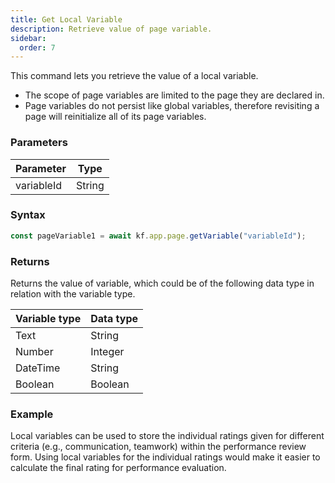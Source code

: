 ```yaml
---
title: Get Local Variable
description: Retrieve value of page variable.
sidebar:
  order: 7
---
```


This command lets you retrieve the value of a local variable.

- The scope of page variables are limited to the page they are declared in.
- Page variables do not persist like global variables, therefore revisiting a page will reinitialize all of its page variables.

### Parameters

| Parameter  | Type   |
| ---------- | ------ |
| variableId | String |

### Syntax

```js
const pageVariable1 = await kf.app.page.getVariable("variableId");
```

### Returns

Returns the value of variable, which could be of the following data type in relation
with the variable type.

| Variable type | Data type |
| ------------- | --------- |
| Text          | String    |
| Number        | Integer   |
| DateTime      | String    |
| Boolean       | Boolean   |

### Example

Local variables can be used to store the individual ratings given for different criteria (e.g., communication, teamwork) within the performance review form. Using local variables for the individual ratings would make it easier to calculate the final rating for performance evaluation.

